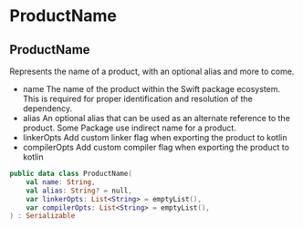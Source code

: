 # ProductName

## ProductName

Represents the name of a product, with an optional alias and more to come.

- name The name of the product within the Swift package ecosystem. This is required for proper
  identification and resolution of the dependency.
- alias An optional alias that can be used as an alternate reference to the product.
  Some Package use indirect name for a product.
- linkerOpts Add custom linker flag when exporting the product to kotlin
- compilerOpts Add custom compiler flag when exporting the product to kotlin

``` Kotlin
public data class ProductName(
    val name: String,
    val alias: String? = null,
    var linkerOpts: List<String> = emptyList(),
    var compilerOpts: List<String> = emptyList(),
) : Serializable
```
